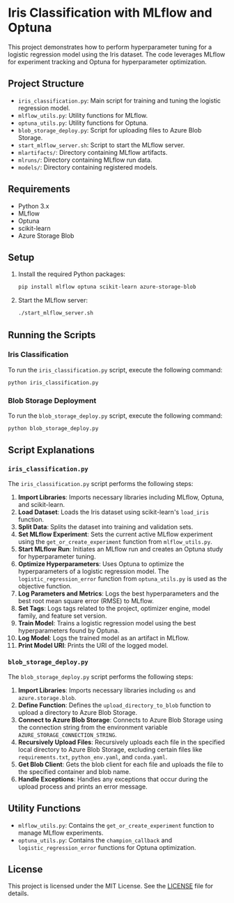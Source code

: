 # Iris Classification with MLflow and Optuna

This project demonstrates how to perform hyperparameter tuning for a logistic regression model using the Iris dataset. The code leverages MLflow for experiment tracking and Optuna for hyperparameter optimization.

## Project Structure

- `iris_classification.py`: Main script for training and tuning the logistic regression model.
- `mlflow_utils.py`: Utility functions for MLflow.
- `optuna_utils.py`: Utility functions for Optuna.
- `blob_storage_deploy.py`: Script for uploading files to Azure Blob Storage.
- `start_mlflow_server.sh`: Script to start the MLflow server.
- `mlartifacts/`: Directory containing MLflow artifacts.
- `mlruns/`: Directory containing MLflow run data.
- `models/`: Directory containing registered models.

## Requirements

- Python 3.x
- MLflow
- Optuna
- scikit-learn
- Azure Storage Blob

## Setup

1. Install the required Python packages:
    ```sh
    pip install mlflow optuna scikit-learn azure-storage-blob
    ```

2. Start the MLflow server:
    ```sh
    ./start_mlflow_server.sh
    ```

## Running the Scripts

### Iris Classification

To run the `iris_classification.py` script, execute the following command:

```sh 
python iris_classification.py
```

### Blob Storage Deployment

To run the `blob_storage_deploy.py` script, execute the following command:

```sh
python blob_storage_deploy.py
```

## Script Explanations

### `iris_classification.py`

The `iris_classification.py` script performs the following steps:

1. **Import Libraries**: Imports necessary libraries including MLflow, Optuna, and scikit-learn.
2. **Load Dataset**: Loads the Iris dataset using scikit-learn's `load_iris` function.
3. **Split Data**: Splits the dataset into training and validation sets.
4. **Set MLflow Experiment**: Sets the current active MLflow experiment using the `get_or_create_experiment` function from `mlflow_utils.py`.
5. **Start MLflow Run**: Initiates an MLflow run and creates an Optuna study for hyperparameter tuning.
6. **Optimize Hyperparameters**: Uses Optuna to optimize the hyperparameters of a logistic regression model. The `logistic_regression_error` function from `optuna_utils.py` is used as the objective function.
7. **Log Parameters and Metrics**: Logs the best hyperparameters and the best root mean square error (RMSE) to MLflow.
8. **Set Tags**: Logs tags related to the project, optimizer engine, model family, and feature set version.
9. **Train Model**: Trains a logistic regression model using the best hyperparameters found by Optuna.
10. **Log Model**: Logs the trained model as an artifact in MLflow.
11. **Print Model URI**: Prints the URI of the logged model.

### `blob_storage_deploy.py`

The `blob_storage_deploy.py` script performs the following steps:

1. **Import Libraries**: Imports necessary libraries including `os` and `azure.storage.blob`.
2. **Define Function**: Defines the `upload_directory_to_blob` function to upload a directory to Azure Blob Storage.
3. **Connect to Azure Blob Storage**: Connects to Azure Blob Storage using the connection string from the environment variable `AZURE_STORAGE_CONNECTION_STRING`.
4. **Recursively Upload Files**: Recursively uploads each file in the specified local directory to Azure Blob Storage, excluding certain files like `requirements.txt`, `python_env.yaml`, and `conda.yaml`.
5. **Get Blob Client**: Gets the blob client for each file and uploads the file to the specified container and blob name.
6. **Handle Exceptions**: Handles any exceptions that occur during the upload process and prints an error message.

## Utility Functions

- `mlflow_utils.py`: Contains the `get_or_create_experiment` function to manage MLflow experiments.
- `optuna_utils.py`: Contains the `champion_callback` and `logistic_regression_error` functions for Optuna optimization.

## License

This project is licensed under the MIT License. See the [LICENSE](LICENSE) file for details.
